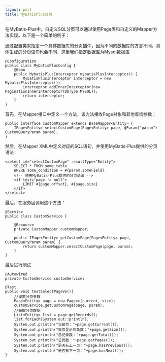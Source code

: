 ```yaml
---
layout: post
title: MyBatisPlus分页
---
```

在MyBatis-Plus中，自定义SQL分页可以通过使用Page类和自定义的Mapper方法实现。以下是一个简单的例子：

通过配置类来指定一个具体数据库的分页插件，因为不同的数据库的方言不同，具体生成的分页语句也会不同，这里我们指定数据库为Mysql数据库
```
@Configuration
public class MybatisPlusConfig {
    @Bean
    public MybatisPlusInterceptor mybatisPlusInterceptor() {
        MybatisPlusInterceptor interceptor = new MybatisPlusInterceptor();
        interceptor.addInnerInterceptor(new PaginationInnerInterceptor(DbType.MYSQL));
        return interceptor;
    }
}
```

首先，在Mapper接口中定义一个方法，该方法接收Page对象和其他查询参数：

```
public interface CustomMapper extends BaseMapper<Entity> {
    IPage<Entity> selectCustomPage(Page<Entity> page, @Param("param") CustomQueryParam param);
}
```

然后，在Mapper XML中定义对应的SQL语句，并使用MyBatis-Plus提供的分页语法：

```
<select id="selectCustomPage" resultType="Entity">
    SELECT * FROM some_table
    WHERE some_condition = #{param.someField}
    <!-- 使用MyBatis-Plus提供的分页语法 -->
    <if test="page != null">
        LIMIT #{page.offset}, #{page.size}
    </if>
</select>
```

最后，在服务层调用这个方法：

```
@Service
public class CustomService {
 
    @Resource
    private CustomMapper customMapper;
 
    public IPage<Entity> getCustomPage(Page<Entity> page, CustomQueryParam param) {
        return customMapper.selectCustomPage(page, param);
    }
}
```

最后进行测试
```
@Autowired
private CustomService customService;

@Test
public void testSelectPageVo(){
    //设置分页参数
    Page<Entity> page = new Page<>(current, size);
    customService.getCustomPage(page, param);
    //获取分页数据
    List<Entity> list = page.getRecords();
    list.forEach(System.out::println);
    System.out.println("当前页："+page.getCurrent());
    System.out.println("每页显示的条数："+page.getSize());
    System.out.println("总记录数："+page.getTotal());
    System.out.println("总页数："+page.getPages());
    System.out.println("是否有上一页："+page.hasPrevious());
    System.out.println("是否有下一页："+page.hasNext());
}
```
